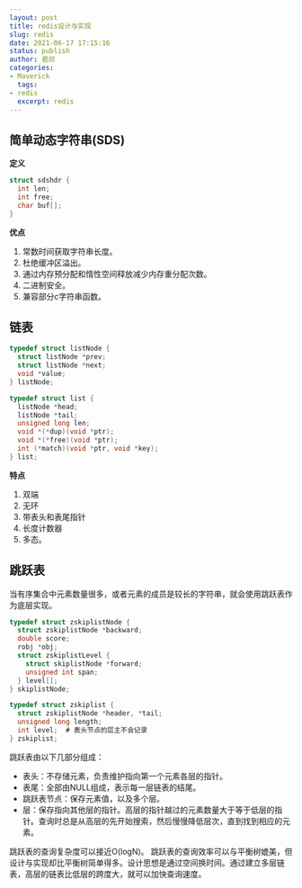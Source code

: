 ```yaml
---
layout: post
title: redis设计与实现
slug: redis
date: 2021-06-17 17:15:16
status: publish
author: 君祁
categories:
- Maverick
  tags:
- redis
  excerpt: redis
---
```


## 简单动态字符串(SDS)

**定义**

```c
struct sdshdr {
  int len;
  int free;
  char buf[];
}
```

**优点**
1. 常数时间获取字符串长度。
2. 杜绝缓冲区溢出。
3. 通过内存预分配和惰性空间释放减少内存重分配次数。
4. 二进制安全。
5. 兼容部分c字符串函数。

## 链表

```c
typedef struct listNode {
  struct listNode *prev;
  struct listNode *next;
  void *value;
} listNode;

typedef struct list {
  listNode *head;
  listNode *tail;
  unsigned long len;
  void *(*dup)(void *ptr);
  void *(*free)(void *ptr);
  int (*match)(void *ptr, void *key);
} list;
```

**特点**

1. 双端
2. 无环
3. 带表头和表尾指针
4. 长度计数器
5. 多态。

## 跳跃表
当有序集合中元素数量很多，或者元素的成员是较长的字符串，就会使用跳跃表作为底层实现。

```c
typedef struct zskiplistNode {
  struct zskiplistNode *backward;
  double score;
  robj *obj;
  struct zskiplistLevel {
    struct skiplistNode *forward;
    unsigned int span;
  } level[];
} skiplistNode;

typedef struct zskiplist {
  struct zskiplistNode *header, *tail;
  unsigned long length;
  int level;  # 表头节点的层主不会记录
} zskiplist;
```

跳跃表由以下几部分组成：
* 表头：不存储元素，负责维护指向第一个元素各层的指针。
* 表尾：全部由NULL组成，表示每一层链表的结尾。
* 跳跃表节点：保存元素值，以及多个层。
* 层：保存指向其他层的指针。高层的指针越过的元素数量大于等于低层的指针。查询时总是从高层的先开始搜索，然后慢慢降低层次，直到找到相应的元素。

跳跃表的查询复杂度可以接近O(logN)。
跳跃表的查询效率可以与平衡树媲美，但设计与实现却比平衡树简单得多。设计思想是通过空间换时间。通过建立多层链表，高层的链表比低层的跨度大，就可以加快查询速度。


